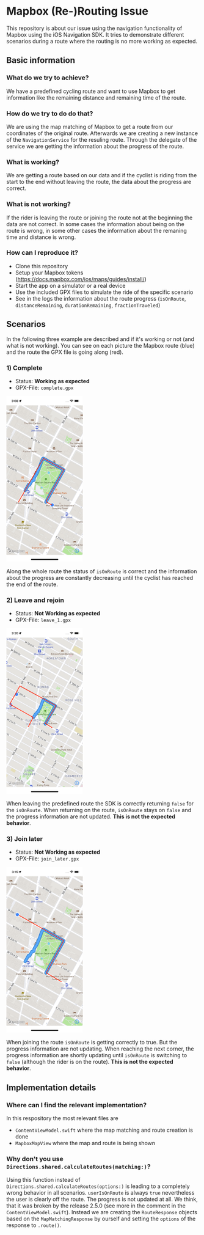 # Mapbox (Re-)Routing Issue

This repository is about our issue using the navigation functionality of Mapbox using the iOS Navigation SDK. It tries to demonstrate different scenarios during a route where the routing is no more working as expected.

## Basic information

### What do we try to achieve?
We have a predefined cycling route and want to use Mapbox to get information like the remaining distance and remaining time of the route.

### How do we try to do do that?

We are using the map matching of Mapbox to get a route from our coordinates of the original route. Afterwards we are creating a new instance of the `NavigationService` for the resuling route. Through the delegate of the service we are getting the information about the progress of the route.

### What is working?

We are getting a route based on our data and if the cyclist is riding from the start to the end without leaving the route, the data about the progress are correct.

### What is not working?

If the rider is leaving the route or joining the route not at the beginning the data are not correct. In some cases the information about being on the route is wrong, in some other cases the information about the remaning time and distance is wrong.

### How can I reproduce it?

- Clone this repository
- Setup your Mapbox tokens (https://docs.mapbox.com/ios/maps/guides/install/)
- Start the app on a simulator or a real device
- Use the included GPX files to simulate the ride of the specific scenario
- See in the logs the information about the route progress (`isOnRoute`, `distanceRemaining`, `durationRemaining`, `fractionTraveled`)

## Scenarios

In the following three example are described and if it's working or not (and what is not working). You can see on each picture the Mapbox route (blue) and the route the GPX file is going along (red).

### 1) Complete

- Status: **Working as expected**
- GPX-File: `complete.gpx`

<img src="./MapboxRoutingIssue/documentation/complete.jpg" alt="" width="200">

Along the whole route the status of `isOnRoute` is correct and the information about the progress are constantly decreasing until the cyclist has reached the end of the route.

### 2) Leave and rejoin

- Status: **Not Working as expected**
- GPX-File: `leave_1.gpx`

<img src="./MapboxRoutingIssue/documentation/leave_1.png" alt="" width="200">

When leaving the predefined route the SDK is correctly returning `false` for the `isOnRoute`. When returning on the route, `isOnRoute` stays on `false` and the progress information are not updated. **This is not the expected behavior**.

### 3) Join later

- Status: **Not Working as expected**
- GPX-File: `join_later.gpx`

<img src="./MapboxRoutingIssue/documentation/join_later.png" alt="" width="200">

When joining the route `isOnRoute` is getting correctly to true. But the progress information are not updating. When reaching the next corner, the progress information are shortly updating until `isOnRoute` is switching to `false` (although the rider is on the route). **This is not the expected behavior**.

## Implementation details

### Where can I find the relevant implementation?
In this respository the most relevant files are 

- `ContentViewModel.swift` where the map matching and route creation is done
- `MapboxMapView` where the map and route is being shown

### Why don't you use `Directions.shared.calculateRoutes(matching:)`?

Using this function instead of `Directions.shared.calculateRoutes(options:)` is leading to a completely wrong behavior in all scenarios. `userIsOnRoute` is always `true` nevertheless the user is clearly off the route. The progress is not updated at all. We think, that it was broken by the release 2.5.0 (see more in the comment in the `ContentViewModel.swift`). Instead we are creating the `RouteResponse` objects based on the `MapMatchingResponse` by ourself and setting the `options` of the response to `.route()`.
